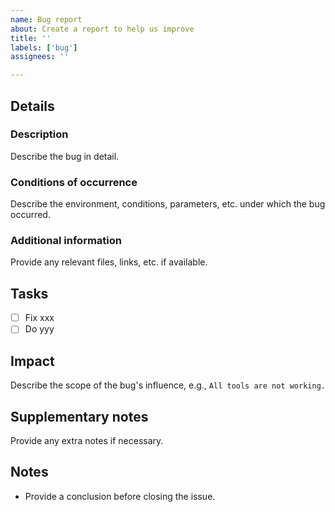 ```yaml
---
name: Bug report
about: Create a report to help us improve
title: ''
labels: ['bug']
assignees: ''

---
```


## Details
### Description
Describe the bug in detail.

### Conditions of occurrence
Describe the environment, conditions, parameters, etc. under which the bug occurred.

### Additional information
Provide any relevant files, links, etc. if available.

## Tasks
- [ ] Fix xxx
- [ ] Do yyy

## Impact
Describe the scope of the bug's influence, e.g., `All tools are not working.`

## Supplementary notes
Provide any extra notes if necessary.

## Notes
- Provide a conclusion before closing the issue.
<!--
- Link the issue to any related projects if applicable.
- Assign the appropriate member(s) to this pull request as `Assignees`.
- Apply the `priority` label.
-->
